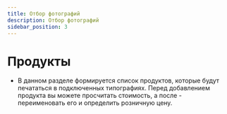 ```yaml
---
title: Отбор фотографий
description: Отбор фотографий
sidebar_position: 3
---
```


# Продукты
* В данном разделе формируется список продуктов, которые будут печататься в подключенных типографиях. Перед добавлением продукта вы можете просчитать стоимость, а после - переименовать его и определить розничную цену.